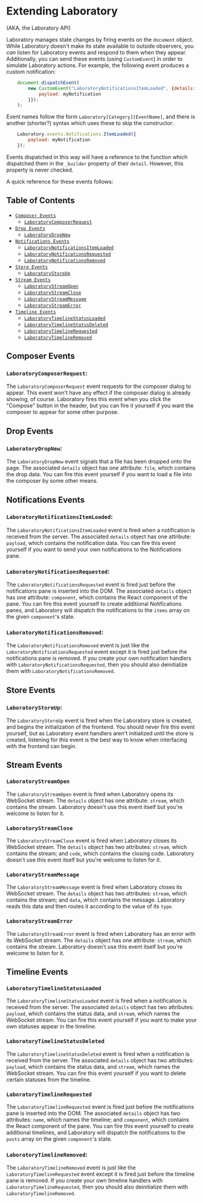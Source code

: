 #  Extending Laboratory #

(AKA, the Laboratory API)

Laboratory manages state changes by firing events on the `document` object.
While Laboratory doesn't make its state available to outside observers, you *can* listen for Laboratory events and respond to them when they appear.
Additionally, you can send these events (using `CustomEvent`) in order to simulate Laboratory actions.
For example, the following event produces a custom notification:

```javascript
    document.dispatchEvent(
        new CustomEvent("LaboratoryNotificationsItemLoaded", {details: {
            payload: myNotification
        }});
    );
```

Event names follow the form `Laboratory[Category][EventName]`, and there is another (shorter?) syntax which uses these to skip the constructor:

```javascript
    Laboratory.events.Notifications.ItemLoaded({
        payload: myNotification
    });
```

Events dispatched in this way will have a reference to the function which dispatched them in the `_builder` property of their `detail`.
However, this property is never checked.

A quick reference for these events follows:

##  Table of Contents  ##

- [`Composer Events`](#composer-events)
    - [`LaboratoryComposerRequest`](#laboratorycomposerrequest)
- [`Drop Events`](#drop-events)
    - [`LaboratoryDropNew`](#laboratorydropnew)
- [`Notifications Events`](#notifications-events)
    - [`LaboratoryNotificationsItemLoaded`](#laboratorynotificationsitemloaded)
    - [`LaboratoryNotificationsRequested`](#laboratorynotificationsrequested)
    - [`LaboratoryNotificationsRemoved`](#laboratorynotificationsremoved)
- [`Store Events`](#store-events)
    - [`LaboratoryStoreUp`](#laboratorystoreup)
- [`Stream Events`](#stream-events)
    - [`LaboratoryStreamOpen`](#laboratorystreamopen)
    - [`LaboratoryStreamClose`](#laboratorystreamclose)
    - [`LaboratoryStreamMessage`](#laboratorystreammessage)
    - [`LaboratoryStreamError`](#laboratorystreamerror)
- [`Timeline Events`](#timeline-events)
    - [`LaboratoryTimelineStatusLoaded`](#laboratorytimelinestatusloaded)
    - [`LaboratoryTimelineStatusDeleted`](#laboratorytimelinestatusdeleted)
    - [`LaboratoryTimelineRequested`](#laboratorytimelinerequested)
    - [`LaboratoryTimelineRemoved`](#laboratorytimelineremoved)

##  Composer Events  ##

###  `LaboratoryComposerRequest`:

The `LaboratoryComposerRequest` event requests for the composer dialog to appear.
This event won't have any effect if the composer dialog is already showing, of course.
Laboratory fires this event when you click the "Compose" button in the header, but you can fire it yourself if you want the composer to appear for some other purpose.

##  Drop Events  ##

###  `LaboratoryDropNew`:

The `LaboratoryDropNew` event signals that a file has been dropped onto the page.
The associated `details` object has one attribute: `file`, which contains the drop data.
You can fire this event yourself if you want to load a file into the composer by some other means.

##  Notifications Events  ##

###  `LaboratoryNotificationsItemLoaded`:

The `LaboratoryNotificationsItemLoaded` event is fired when a notification is received from the server.
The associated `details` object has one attribute: `payload`, which contains the notification data.
You can fire this event yourself if you want to send your own notifications to the Notifications pane.

###  `LaboratoryNotificationsRequested`:

The `LaboratoryNotificationsRequested` event is fired just before the notifications pane is inserted into the DOM.
The associated `details` object has one attribute: `component`, which contains the React component of the pane.
You can fire this event yourself to create additional Notifications panes, and Laboratory will dispatch the notifications to the `items` array on the given `component`'s state.

###  `LaboratoryNotificationsRemoved`:

The `LaboratoryNotificationsRemoved` event is just like the `LaboratoryNotificationsRequested` event except it is fired just before the notifications pane is removed.
If you create your own notification handlers with `LaboratoryNotificationsRequested`, then you should also deinitialize them with `LaboratoryNotificationsRemoved`.

##  Store Events  ##

###  `LaboratoryStoreUp`:

The `LaboratoryStoreUp` event is fired when the Laboratory store is created, and begins the initialization of the frontend.
You should never fire this event yourself, but as Laboratory event handlers aren't initialized until the store is created, listening for this event is the best way to know when interfacing with the frontend can begin.

##  Stream Events  ##

###  `LaboratoryStreamOpen`

The `LaboratoryStreamOpen` event is fired when Laboratory opens its WebSocket stream.
The `details` object has one attribute: `stream`, which contains the stream.
Laboratory doesn't use this event itself but you're welcome to listen for it.

###  `LaboratoryStreamClose`

The `LaboratoryStreamClose` event is fired when Laboratory closes its WebSocket stream.
The `details` object has two attributes: `stream`, which contains the stream; and `code`, which contains the closing code.
Laboratory doesn't use this event itself but you're welcome to listen for it.

###  `LaboratoryStreamMessage`

The `LaboratoryStreamMessage` event is fired when Laboratory closes its WebSocket stream.
The `details` object has two attributes: `stream`, which contains the stream; and `data`, which contains the message.
Laboratory reads this data and then routes it according to the value of its `type`.

###  `LaboratoryStreamError`

The `LaboratoryStreamError` event is fired when Laboratory has an error with its WebSocket stream.
The `details` object has one attribute: `stream`, which contains the stream.
Laboratory doesn't use this event itself but you're welcome to listen for it.

##  Timeline Events  ##

###  `LaboratoryTimelineStatusLoaded`

The `LaboratoryTimelineStatusLoaded` event is fired when a notification is received from the server.
The associated `details` object has two attributes: `payload`, which contains the status data, and `stream`, which names the WebSocket stream.
You can fire this event yourself if you want to make your own statuses appear in the timeline.

###  `LaboratoryTimelineStatusDeleted`

The `LaboratoryTimelineStatusDeleted` event is fired when a notification is received from the server.
The associated `details` object has two attributes: `payload`, which contains the status data, and `stream`, which names the WebSocket stream.
You can fire this event yourself if you want to delete certain statuses from the timeline.

###  `LaboratoryTimelineRequested`

The `LaboratoryTimelineRequested` event is fired just before the notifications pane is inserted into the DOM.
The associated `details` object has two attributes: `name`, which names the timeline; and `component`, which contains the React component of the pane.
You can fire this event yourself to create additional timelines, and Laboratory will dispatch the notifications to the `posts` array on the given `component`'s state.

###  `LaboratoryTimelineRemoved`:

The `LaboratoryTimelineRemoved` event is just like the `LaboratoryTimelineRequested` event except it is fired just before the timeline pane is removed.
If you create your own timeline handlers with `LaboratoryTimelineRequested`, then you should also deinitialize them with `LaboratoryTimelineRemoved`.
